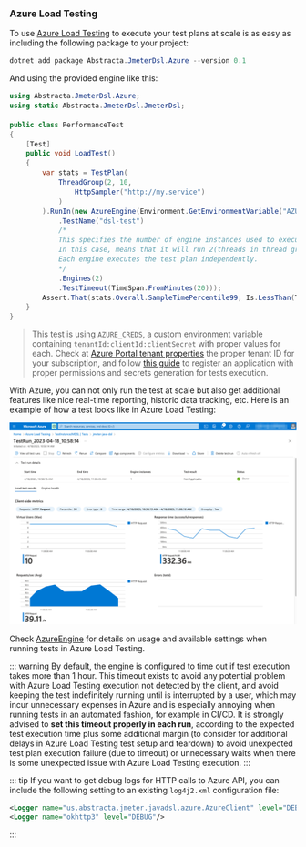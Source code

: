 ### Azure Load Testing

To use [Azure Load Testing](https://azure.microsoft.com/en-us/products/load-testing/) to execute your test plans at scale is as easy as including the following package to your project:

```powershell
dotnet add package Abstracta.JmeterDsl.Azure --version 0.1
```

And using the provided engine like this:

```cs
using Abstracta.JmeterDsl.Azure;
using static Abstracta.JmeterDsl.JmeterDsl;

public class PerformanceTest
{
    [Test]
    public void LoadTest()
    {
        var stats = TestPlan(
            ThreadGroup(2, 10,
                HttpSampler("http://my.service")
            )
        ).RunIn(new AzureEngine(Environment.GetEnvironmentVariable("AZURE_CREDS")) // AZURE_CREDS=tenantId:clientId:secretId
            .TestName("dsl-test")
            /* 
            This specifies the number of engine instances used to execute the test plan. 
            In this case, means that it will run 2(threads in thread group)x2(engines)=4 concurrent users/threads in total. 
            Each engine executes the test plan independently.
            */
            .Engines(2) 
            .TestTimeout(TimeSpan.FromMinutes(20)));
        Assert.That(stats.Overall.SampleTimePercentile99, Is.LessThan(TimeSpan.FromSeconds(5)));
    }
}
```
> This test is using `AZURE_CREDS`, a custom environment variable containing `tenantId:clientId:clientSecret` with proper values for each. Check at [Azure Portal tenant properties](https://portal.azure.com/#view/Microsoft_AAD_IAM/TenantPropertiesBlade) the proper tenant ID for your subscription, and follow [this guide](https://learn.microsoft.com/en-us/azure/active-directory/develop/howto-create-service-principal-portal) to register an application with proper permissions and secrets generation for tests execution.

With Azure, you can not only run the test at scale but also get additional features like nice real-time reporting, historic data tracking, etc. Here is an example of how a test looks like in Azure Load Testing:

![Azure Load Testing Example Execution Dashboard](./azure.png)

Check [AzureEngine](/Abstracta.JmeterDsl.Azure/AzureEngine.cs) for details on usage and available settings when running tests in Azure Load Testing.

::: warning
By default, the engine is configured to time out if test execution takes more than 1 hour.
This timeout exists to avoid any potential problem with Azure Load Testing execution not detected by the
client, and avoid keeping the test indefinitely running until is interrupted by a user,
which may incur unnecessary expenses in Azure and is especially annoying when running tests 
in an automated fashion, for example in CI/CD.
It is strongly advised to **set this timeout properly in each run**, according to the expected test
execution time plus some additional margin (to consider for additional delays in Azure Load Testing
test setup and teardown) to avoid unexpected test plan execution failure (due to timeout) or
unnecessary waits when there is some unexpected issue with Azure Load Testing execution.
:::

::: tip
If you want to get debug logs for HTTP calls to Azure API, you can include the following setting to an existing `log4j2.xml` configuration file:
```xml
<Logger name="us.abstracta.jmeter.javadsl.azure.AzureClient" level="DEBUG"/>
<Logger name="okhttp3" level="DEBUG"/>
```
:::
